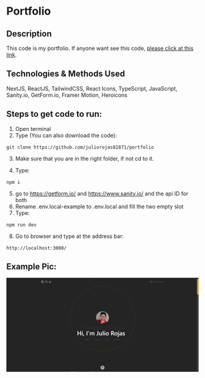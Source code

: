 # Portfolio

## Description

This code is my portfolio.
If anyone want see this code, [please click at this link](https://juliorojasportfolio.vercel.app/).

## Technologies & Methods Used

NextJS, ReactJS, TailwindCSS, React Icons, TypeScript, JavaScript, Sanity.io, GetForm.io, Framer Motion, Heroicons

## Steps to get code to run:
1. Open terminal
2. Type (You can also download the code): 
```
git clone https://github.com/juliorojas81871/portfolio
```

3. Make sure that you are in the right folder, if not cd to it.

4. Type: 
```
npm i
```
5. go to https://getform.io/ and https://www.sanity.io/ and the api ID for both
6. Rename .env.local-example to .env.local and fill the two empty slot
7. Type: 
```
npm run dev
```
8. Go to browser and type at the address bar: 
```
http://localhost:3000/
```

## Example Pic:
![Notes Example Pic](https://github.com/juliorojas81871/portfolio/blob/main/pics/main.jpg)
